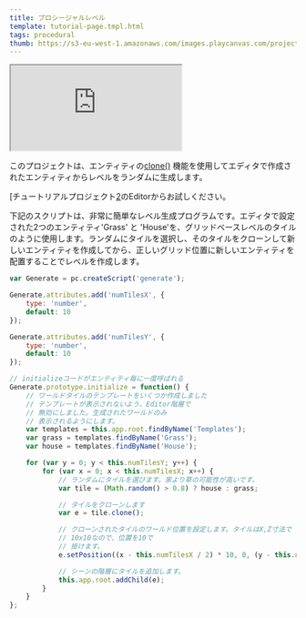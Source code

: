 ```yaml
---
title: プロシージャルレベル
template: tutorial-page.tmpl.html
tags: procedural
thumb: https://s3-eu-west-1.amazonaws.com/images.playcanvas.com/projects/12/405864/A3MSWE-image-75.jpg
---
```


<iframe src="https://playcanv.as/p/smskdMrk/"></iframe>

このプロジェクトは、エンティティの[clone()][1] 機能を使用してエディタで作成されたエンティティからレベルをランダムに生成します。

[チュートリアルプロジェクト[2]のEditorからお試しください。

下記のスクリプトは、非常に簡単なレベル生成プログラムです。エディタで設定された2つのエンティティ'Grass' と 'House'を、グリッドベースレベルのタイルのように使用します。ランダムにタイルを選択し、そのタイルをクローンして新しいエンティティを作成してから、正しいグリッド位置に新しいエンティティを配置することでレベルを作成します。

```javascript
var Generate = pc.createScript('generate');

Generate.attributes.add('numTilesX', {
    type: 'number',
    default: 10
});

Generate.attributes.add('numTilesY', {
    type: 'number',
    default: 10
});

// initializeコードがエンティティ毎に一度呼ばれる
Generate.prototype.initialize = function() {
    // ワールドタイルのテンプレートをいくつか作成しました
    // テンプレートが表示されないよう、Editor階層で
    // 無効にしました。生成されたワールドのみ
    // 表示されるようにします。
    var templates = this.app.root.findByName('Templates');
    var grass = templates.findByName('Grass');
    var house = templates.findByName('House');

    for (var y = 0; y < this.numTilesY; y++) {
        for (var x = 0; x < this.numTilesX; x++) {
            // ランダムにタイルを選びます。家より草の可能性が高いです。
            var tile = (Math.random() > 0.8) ? house : grass;

            // タイルをクローンします
            var e = tile.clone();

            // クローンされたタイルのワールド位置を設定します。タイルはX,Z寸法で
            // 10x10なので、位置を10で
            // 掛けます。
            e.setPosition((x - this.numTilesX / 2) * 10, 0, (y - this.numTilesX / 2) * 10);

            // シーンの階層にタイルを追加します。
            this.app.root.addChild(e);
        }
    }
};
```

[1]: http://developer.playcanvas.com/en/api/pc.Entity.html#clone
[2]: https://playcanvas.com/project/405864

